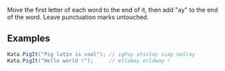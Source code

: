 ﻿Move the first letter of each word to the end of it, then add "ay" to the end of the word. Leave punctuation marks untouched.

## Examples
```csharp
Kata.PigIt("Pig latin is cool"); // igPay atinlay siay oolcay
Kata.PigIt("Hello world !");     // elloHay orldway !
```